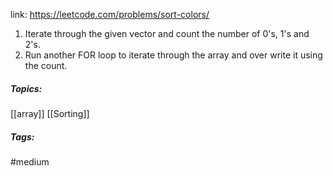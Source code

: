 link: https://leetcode.com/problems/sort-colors/

1. Iterate through the given vector and count the number of 0's, 1's and 2's.
2. Run another FOR loop to iterate through the array and over write it using the count.

##### Topics:
[[array]] [[Sorting]]

##### Tags:
#medium 